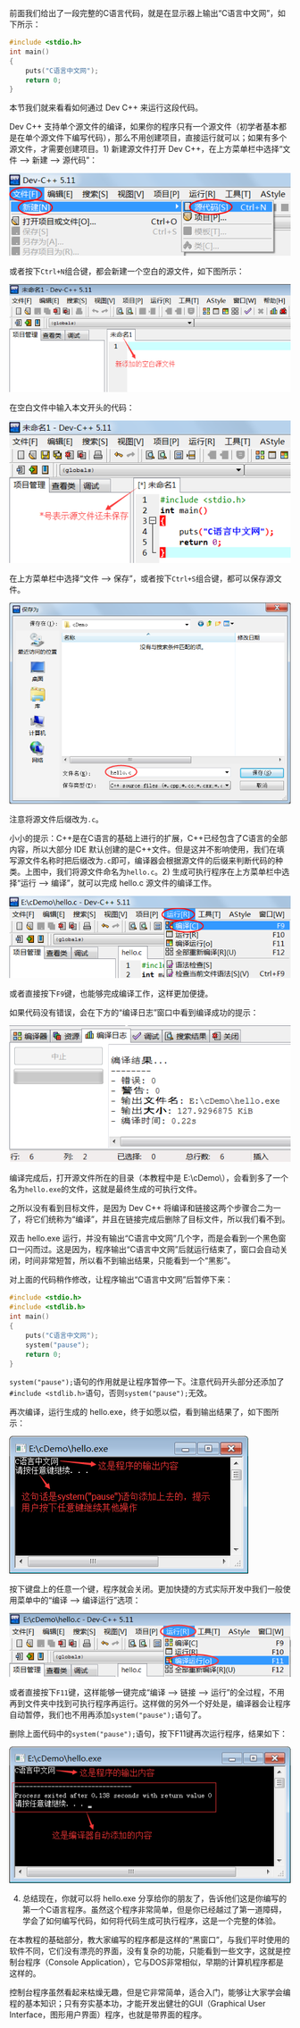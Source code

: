 前面我们给出了一段完整的C语言代码，就是在显示器上输出“C语言中文网”，如下所示：

```c
#include <stdio.h>
int main()
{
    puts("C语言中文网");
    return 0;
}
```

本节我们就来看看如何通过 Dev C++ 来运行这段代码。

Dev C++ 支持单个源文件的编译，如果你的程序只有一个源文件（初学者基本都是在单个源文件下编写代码），那么不用创建项目，直接运行就可以；如果有多个源文件，才需要创建项目。1) 新建源文件打开 Dev C++，在上方菜单栏中选择“文件 --> 新建 --> 源代码”：

![img](images/1.37.png)

或者按下`Ctrl+N`组合键，都会新建一个空白的源文件，如下图所示：

![img](images/1.38.png)

在空白文件中输入本文开头的代码：

![img](images/1.39.png)

在上方菜单栏中选择“文件 --> 保存”，或者按下`Ctrl+S`组合键，都可以保存源文件。

![img](images/1.40.png)

注意将源文件后缀改为`.c`。

小小的提示：C++是在C语言的基础上进行的扩展，C++已经包含了C语言的全部内容，所以大部分 IDE 默认创建的是C++文件。但是这并不影响使用，我们在填写源文件名称时把后缀改为`.c`即可，编译器会根据源文件的后缀来判断代码的种类。上图中，我们将源文件命名为`hello.c`。2) 生成可执行程序在上方菜单栏中选择“运行 --> 编译”，就可以完成 hello.c 源文件的编译工作。

![img](images/1.41.png)

或者直接按下`F9`键，也能够完成编译工作，这样更加便捷。

如果代码没有错误，会在下方的“编译日志”窗口中看到编译成功的提示：

![img](images/1.42.png)

编译完成后，打开源文件所在的目录（本教程中是 E:\cDemo\），会看到多了一个名为`hello.exe`的文件，这就是最终生成的可执行文件。

之所以没有看到目标文件，是因为 Dev C++ 将编译和链接这两个步骤合二为一了，将它们统称为“编译”，并且在链接完成后删除了目标文件，所以我们看不到。

双击 hello.exe 运行，并没有输出“C语言中文网”几个字，而是会看到一个黑色窗口一闪而过。这是因为，程序输出“C语言中文网”后就运行结束了，窗口会自动关闭，时间非常短暂，所以看不到输出结果，只能看到一个“黑影”。

对上面的代码稍作修改，让程序输出“C语言中文网”后暂停下来：

```c
#include <stdio.h>
#include <stdlib.h>
int main()
{
    puts("C语言中文网");
    system("pause");
    return 0;
}
```

`system("pause");`语句的作用就是让程序暂停一下。注意代码开头部分还添加了`#include <stdlib.h>`语句，否则`system("pause");`无效。

再次编译，运行生成的 hello.exe，终于如愿以偿，看到输出结果了，如下图所示：

![img](images/1.43.png)

按下键盘上的任意一个键，程序就会关闭。更加快捷的方式实际开发中我们一般使用菜单中的“编译 --> 编译运行”选项：

![img](images/1.44.png)

或者直接按下`F11`键，这样能够一键完成“编译 --> 链接 --> 运行”的全过程，不用再到文件夹中找到可执行程序再运行。这样做的另外一个好处是，编译器会让程序自动暂停，我们也不用再添加`system("pause");`语句了。

删除上面代码中的`system("pause");`语句，按下F11键再次运行程序，结果如下：

![img](images/1.45.png)

4) 总结现在，你就可以将 hello.exe 分享给你的朋友了，告诉他们这是你编写的第一个C语言程序。虽然这个程序非常简单，但是你已经越过了第一道障碍，学会了如何编写代码，如何将代码生成可执行程序，这是一个完整的体验。

在本教程的基础部分，教大家编写的程序都是这样的“黑窗口”，与我们平时使用的软件不同，它们没有漂亮的界面，没有复杂的功能，只能看到一些文字，这就是控制台程序（Console Application），它与DOS非常相似，早期的计算机程序都是这样的。

控制台程序虽然看起来枯燥无趣，但是它非常简单，适合入门，能够让大家学会编程的基本知识；只有夯实基本功，才能开发出健壮的GUI（Graphical User Interface，图形用户界面）程序，也就是带界面的程序。